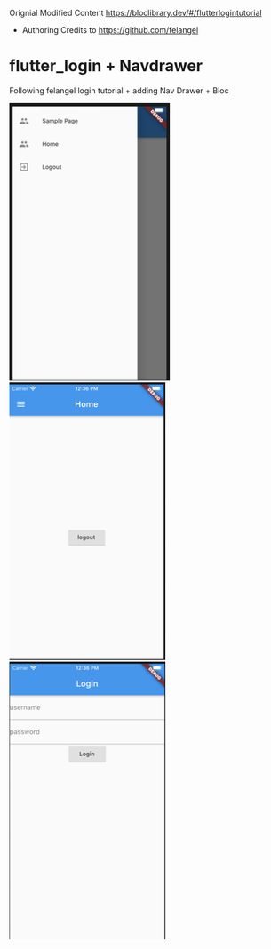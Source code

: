 

Orignial Modified Content  https://bloclibrary.dev/#/flutterlogintutorial
- Authoring Credits to https://github.com/felangel

# flutter_login + Navdrawer

Following felangel login tutorial + adding Nav Drawer + Bloc

<img src="screen1.png" height="500px">
<img src="screen2.png" height="500px">
<img src="screen3.png" height="500px">
